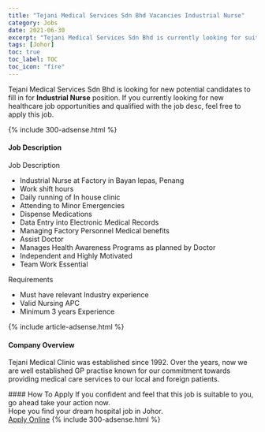 ```yaml
---
title: "Tejani Medical Services Sdn Bhd Vacancies Industrial Nurse" 
category: Jobs 
date: 2021-06-30 
excerpt: "Tejani Medical Services Sdn Bhd is currently looking for suitable person to fill in the Industrial Nurse which positioned at Johor" 
tags: [Johor] 
toc: true 
toc_label: TOC 
toc_icon: "fire" 
--- 
```


<p>Tejani Medical Services Sdn Bhd is looking for new potential candidates to fill in for <b>Industrial Nurse</b> position. If you currently looking for new healthcare job opportunities and qualified with the job desc, feel free to apply this job.
</p>{% include 300-adsense.html %} 
<div><div><h4>Job Description</h4></div><div><div><span><div><p>Job Description</p><ul><li>Industrial Nurse at Factory in Bayan lepas, Penang</li><li>Work shift hours</li><li>Daily running of In house clinic</li><li>Attending to Minor Emergencies</li><li>Dispense Medications</li><li>Data Entry into Electronic Medical Records</li><li>Managing Factory Personnel Medical benefits</li><li>Assist Doctor</li><li>Manages Health Awareness Programs as planned by Doctor</li><li>Independent and Highly Motivated</li><li>Team Work Essential</li></ul><p>Requirements</p><ul><li>Must have relevant Industry experience</li><li>Valid Nursing APC</li><li>Minimum 3 years Experience</li></ul></div></span></div></div></div> 
{% include article-adsense.html %} 
<div><div><h4>Company Overview</h4></div><div><div><span><div><p>Tejani Medical Clinic was established since 1992. Over the years, now we are well  established GP practise known for our commitment towards providing medical care services to our local and foreign patients.</p></div></span></div></div></div> 
#### How To Apply 
If you confident and feel that this job is suitable to you, go ahead take your action now. <br/> 
Hope you find your dream hospital job in Johor. <br/> 
<a href="https://www.jobstreet.com.my/en/job/industrial-nurse-4589275?jobId=jobstreet-my-job-4589275" class="btn btn--warning" target="_blank" rel="nofollow noopenner">Apply Online</a> 
{% include 300-adsense.html %} 